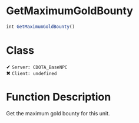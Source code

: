 # GetMaximumGoldBounty
```js	
int GetMaximumGoldBounty()
```
# Class
✔ `Server: CDOTA_BaseNPC`  
✖ `Client: undefined`  

# Function Description
Get the maximum gold bounty for this unit.
